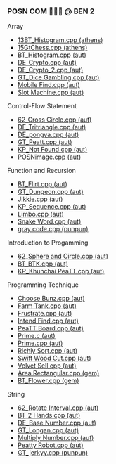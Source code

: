 ### POSN COM 🤑🤑🤑 @ BEN 2

Array
- [13BT_Histogram.cpp (athens)](athens/Array/13BT_Histogram.cpp)
- [15GtChess.cpp (athens)](athens/Array/15GtChess.cpp)
- [BT_Histogram.cpp (aut)](aut/Array/BT_Histogram.cpp)
- [DE_Crypto.cpp (aut)](aut/Array/DE_Crypto.cpp)
- [DE_Crypto_2.cpp (aut)](aut/Array/DE_Crypto_2.cpp)
- [GT_Dice Gambling.cpp (aut)](aut/Array/GT_Dice%20Gambling.cpp)
- [Mobile Find.cpp (aut)](aut/Array/Mobile%20Find.cpp)
- [Slot Machine.cpp (aut)](aut/Array/Slot%20Machine.cpp)

Control-Flow Statement
- [62_Cross Circle.cpp (aut)](aut/Control-Flow%20Statement/62_Cross%20Circle.cpp)
- [DE_Tritriangle.cpp (aut)](aut/Control-Flow%20Statement/DE_Tritriangle.cpp)
- [DE_pongya.cpp (aut)](aut/Control-Flow%20Statement/DE_pongya.cpp)
- [GT_Peatt.cpp (aut)](aut/Control-Flow%20Statement/GT_Peatt.cpp)
- [KP_Not Found.cpp (aut)](aut/Control-Flow%20Statement/KP_Not%20Found.cpp)
- [POSNimage.cpp (aut)](aut/Control-Flow%20Statement/POSNimage.cpp)

Function and Recursion
- [BT_Flirt.cpp (aut)](aut/Function%20and%20Recursion/BT_Flirt.cpp)
- [GT_Dungeon.cpp (aut)](aut/Function%20and%20Recursion/GT_Dungeon.cpp)
- [Jikkie.cpp (aut)](aut/Function%20and%20Recursion/Jikkie.cpp)
- [KP_Sequence.cpp (aut)](aut/Function%20and%20Recursion/KP_Sequence.cpp)
- [Limbo.cpp (aut)](aut/Function%20and%20Recursion/Limbo.cpp)
- [Snake Word.cpp (aut)](aut/Function%20and%20Recursion/Snake%20Word.cpp)
- [gray code.cpp (punpun)](punpun/Function%20and%20Recursion/gray%20code.cpp)

Introduction to Progamming
- [62_Sphere and Circle.cpp (aut)](aut/Introduction%20to%20Progamming/62_Sphere%20and%20Circle.cpp)
- [BT_BTK.cpp (aut)](aut/Introduction%20to%20Progamming/BT_BTK.cpp)
- [KP_Khunchai PeaTT.cpp (aut)](aut/Introduction%20to%20Progamming/KP_Khunchai%20PeaTT.cpp)

Programming Technique
- [Choose Bunz.cpp (aut)](aut/Programming%20Technique/Choose%20Bunz.cpp)
- [Farm Tank.cpp (aut)](aut/Programming%20Technique/Farm%20Tank.cpp)
- [Frustrate.cpp (aut)](aut/Programming%20Technique/Frustrate.cpp)
- [Intend Find.cpp (aut)](aut/Programming%20Technique/Intend%20Find.cpp)
- [PeaTT Board.cpp (aut)](aut/Programming%20Technique/PeaTT%20Board.cpp)
- [Prime.c (aut)](aut/Programming%20Technique/Prime.c)
- [Prime.cpp (aut)](aut/Programming%20Technique/Prime.cpp)
- [Richly Sort.cpp (aut)](aut/Programming%20Technique/Richly%20Sort.cpp)
- [Swift Wood Cut.cpp (aut)](aut/Programming%20Technique/Swift%20Wood%20Cut.cpp)
- [Velvet Sell.cpp (aut)](aut/Programming%20Technique/Velvet%20Sell.cpp)
- [Area Rectangular.cpp (gem)](gem/Programming%20Technique/Area%20Rectangular.cpp)
- [BT_Flower.cpp (gem)](gem/Programming%20Technique/BT_Flower.cpp)

String
- [62_Rotate Interval.cpp (aut)](aut/String/62_Rotate%20Interval.cpp)
- [BT_2 Hands.cpp (aut)](aut/String/BT_2%20Hands.cpp)
- [DE_Base Number.cpp (aut)](aut/String/DE_Base%20Number.cpp)
- [GT_Longan.cpp (aut)](aut/String/GT_Longan.cpp)
- [Multiply Number.cpp (aut)](aut/String/Multiply%20Number.cpp)
- [Peatty Robot.cpp (aut)](aut/String/Peatty%20Robot.cpp)
- [GT_jerkyy.cpp (punpun)](punpun/String/GT_jerkyy.cpp)

